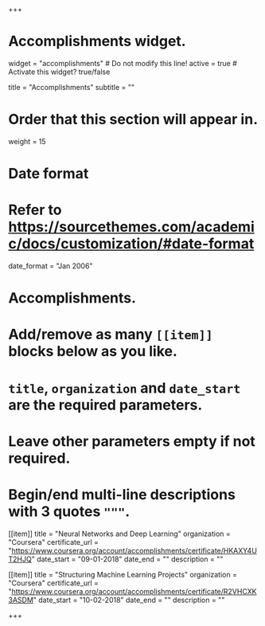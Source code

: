 +++
# Accomplishments widget.
widget = "accomplishments"  # Do not modify this line!
active = true  # Activate this widget? true/false

title = "Accomplish&shy;ments"
subtitle = ""

# Order that this section will appear in.
weight = 15

# Date format
#   Refer to https://sourcethemes.com/academic/docs/customization/#date-format
date_format = "Jan 2006"

# Accomplishments.
#   Add/remove as many `[[item]]` blocks below as you like.
#   `title`, `organization` and `date_start` are the required parameters.
#   Leave other parameters empty if not required.
#   Begin/end multi-line descriptions with 3 quotes `"""`.

[[item]]
  title = "Neural Networks and Deep Learning"
  organization = "Coursera"
  certificate_url = "https://www.coursera.org/account/accomplishments/certificate/HKAXY4UT2HJQ"
  date_start = "09-01-2018"
  date_end = ""
  description = ""

[[item]]
  title = "Structuring Machine Learning Projects"
  organization = "Coursera"
  certificate_url = "https://www.coursera.org/account/accomplishments/certificate/R2VHCXK3ASDM"
  date_start = "10-02-2018"
  date_end = ""
  description = ""
  
+++
